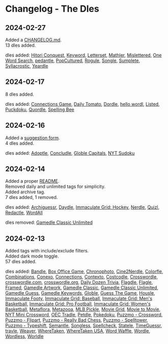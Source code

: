 # Changelog - The Dles

## 2024-02-27

Added a <a href="https://github.com/aukspot/dles/blob/main/CHANGELOG.md" target="_blank">CHANGELOG.md</a>.<br>13 dles added.

dles added: [Hitori Conquest](https://hitoriconquest.com/), [Keyword](https://www.washingtonpost.com/games/keyword/), [Letterset](https://www.letterset.net/daily), [Mathler](https://www.mathler.com/), [Mislettered](https://tryhardguides.com/mislettered/), [One Word Search](https://onewordsearch.com/), [pedantle](https://cemantle.certitudes.org/pedantle), [PopCultured](https://histordle.com/popcultured/), [Rogule](https://rogule.com/game.html), [Songle](https://histordle.com/songle/), [Sumplete](https://sumplete.com/daily/), [Syllacrostic](https://www.syllacrostic.com/daily-puzzle), [Yeardle](https://histordle.com/yeardle/)

## 2024-02-17

8 dles added.

dles added: [Connections Game](https://connectionsgame.com), [Daily Tomato](https://www.rottentomatoes.com/movie-trivia/), [Dordle](https://zaratustra.itch.io/dordle), [hello wordl](https://hellowordl.net/?today), [Listed](https://listed.fun/), [Puckdoku](https://www.puckdoku.com/), [Quordle](https://quordlegame.com/), [Spelling Bee](https://spellsbee.com/)

## 2024-02-16

Added a <a href="/dles/suggest">suggestion form</a>.<br>4 dles added.

dles added: [Adoptle](https://tryhardguides.com/adoptle/), [Concludle](https://tryhardguides.com/concludle/), [Globle Capitals](https://globle-capitals.com/), [NYT Sudoku](https://www.nytimes.com/puzzles/sudoku)

## 2024-02-14

Added a proper <a href="https://github.com/aukspot/dles/blob/main/README.md" target="_blank">README</a>.<br>Removed daily and unlimited tags for simplicity.<br>Added archive tag. <br>7 dles added, 1 removed.

dles added: [Archiguessr](https://archiguesser.com/), [Daydle](https://daydle.com/), [Immaculate Grid: Hockey](https://www.immaculategrid.com/hockey), [Nerdle](https://nerdlegame.com/), [Quizl](https://quizl.io/), [Redactle](https://redactle.net/), [WordAll](https://wordall.xyz/)

dles removed: [Gamedle Classic Unlimited](https://www.gamedle.wtf/unlimited)
## 2024-02-13

Added tags with include/exclude filters.<br>Added dark mode toggle.<br>57 dles added.

dles added: [Bandle](https://bandle.app/), [Box Office Game](https://boxofficega.me/), [Chronophoto](https://www.chronophoto.app/), [Cine2Nerdle](https://www.cinenerdle2.app/), [Colorfle](https://colorfle.org/index.html), [Combinations](https://combinations.org/), [Conexo](https://conexo.ws/en/daily), [Connections](https://www.nytimes.com/games/connections), [Contexto](https://contexto.me/), [Costcodle](https://costcodle.com/), [Crosswordle](https://crosswordle.vercel.app), [crosswordle.com](https://crosswordle.com/), [crosswordle.org](https://crosswordle.org/), [Daily Dozen Trivia](https://dailydozentrivia.com/), [Flagdle](https://www.flagdle.org/), [Flagle](https://www.flagle.io/), [Framed](https://framed.wtf/), [Gamedle Artwork](https://www.gamedle.wtf/artwork), [Gamedle Classic](https://www.gamedle.wtf/classic), [Gamedle Classic Unlimited](https://www.gamedle.wtf/unlimited), [Gamedle Guess](https://www.gamedle.wtf/guess), [Gamedle Keywords](https://www.gamedle.wtf/keywords), [Globle](https://globle-game.com/game), [Guess The Game](https://guessthe.game/), [Housle](https://housle.house/game), [Immaculate Footy](https://www.immaculatefooty.com), [Immaculate Grid: Baseball](https://www.immaculategrid.com/), [Immaculate Grid: Men's Basketball](https://www.immaculategrid.com/basketball/mens), [Immaculate Grid: Pro Football](https://www.immaculategrid.com/football), [Immaculate Grid: Women's Basketball](https://www.immaculategrid.com/basketball/womens), [Metaflora](https://flora.metazooa.com/), [Metazooa](https://metazooa.com/), [MLB Pickle](https://www.mlbpickle.com/), [Movie Grid](https://moviegrid.io/), [Movie to Movie](https://movietomovie.com/), [NYT Mini Crossword](https://www.nytimes.com/crosswords/game/mini), [OEC Tradle](https://games.oec.world/en/tradle/), [Petdle](https://petdle.link/), [Pokedoku](https://pokedoku.com/), [Puzzmo - Crossword](https://www.puzzmo.com/play/crossword), [Puzzmo - Flipart](https://www.puzzmo.com/play/flip-art), [Puzzmo - Really Bad Chess](https://www.puzzmo.com/play/really-bad-chess), [Puzzmo - Spelltower](https://www.puzzmo.com/play/spelltower), [Puzzmo - Typeshift](https://www.puzzmo.com/play/typeshift), [Semantle](https://semantle.com/), [Songless](https://lessgames.com/songless), [Spellcheck](https://spellcheck.xyz/), [Statele](https://statele.teuteuf.fr/), [TimeGuessr](https://timeguessr.com/), [travle](https://travle.earth/), [Weaver](https://weavergame.org/), [WhereTaken](https://wheretaken.teuteuf.fr/), [WhereTaken USA](https://wheretakenusa.teuteuf.fr/), [Word Waffle](https://wordwaffle.org/), [Wordle](https://www.nytimes.com/games/wordle/index.html), [Wordless](https://lessgames.com/wordless), [Worldle](https://worldle.teuteuf.fr/)

